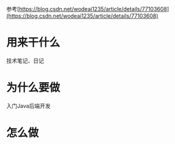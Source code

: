 参考[https://blog.csdn.net/wodeai1235/article/details/77103608](https://blog.csdn.net/wodeai1235/article/details/77103608)
# 用来干什么
技术笔记、日记
# 为什么要做
入门Java后端开发
# 怎么做

<!--stackedit_data:
eyJoaXN0b3J5IjpbMTkxNzg5OTUyM119
-->